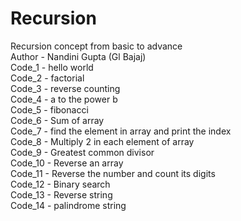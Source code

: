 # Recursion
Recursion concept from basic to advance
<br>
Author - Nandini Gupta (Gl Bajaj)
<br>
Code_1 - hello world
<br>
Code_2 - factorial
<br>
Code_3 - reverse counting
<br>
Code_4 - a to the power b
<br>
Code_5 - fibonacci
<br>
Code_6 - Sum of array
<br>
Code_7 - find the element in array and print the index
<br>
Code_8 - Multiply 2 in each element of array
<br>
Code_9 - Greatest common divisor
<br>
Code_10 - Reverse an array
<br>
Code_11 - Reverse the number and count its digits
<br>
Code_12 - Binary search
<br>
Code_13 - Reverse string
<br>
Code_14 - palindrome string
